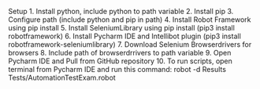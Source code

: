 Setup
	1.	Install python, include python to path variable
	2.	Install pip
	3.	Configure path (include python and pip in path)
	4.	Install Robot Framework using pip install
	5.	Install SeleniumLibrary using pip install (pip3 install robotframework)
	6.	Install Pycharm IDE and Intellibot plugin (pip3 install robotframework-seleniumlibrary)
	7.	Download Selenium Browserdrivers for browsers
	8.	Include path of browserdrrivers to path variable
	9.	Open Pycharm IDE and Pull from GitHub repository
	10.	To run scripts, open terminal from Pycharm IDE and run this command: robot -d Results Tests/AutomationTestExam.robot  
